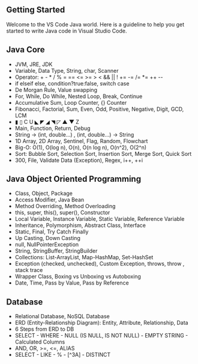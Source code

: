 ## Getting Started

Welcome to the VS Code Java world. Here is a guideline to help you get started to write Java code in Visual Studio Code.

## Java Core

- JVM, JRE, JDK
- Variable, Data Type, String, char, Scanner
- Operator:  + - * / % = == <= >= > < && || ! += -= /= *= ++ --
- if elseif else, condition?true:false, switch case
- De Morgan Rule, Value swapping
- For, While, Do While, Nested Loop, Break, Continue
- Accumulative Sum, Loop Counter, {} Counter
- Fibonacci, Factorial, Sum, Even, Odd, Positive, Negative, Digit, GCD, LCM
- ▮ ▯ C U ◣ ◤ ◢ ◥ ◸ ▲ ▼ Z 
- Main, Function, Return, Debug
- String -> (int, double...) , (int, double...) -> String
- 1D Array, 2D Array, Sentinel, Flag, Random, Flowchart
- Big-O: O(1), O(log n), O(n), O(n log n), O(n^2), O(2^n) 
- Sort: Bubble Sort, Selection Sort, Insertion Sort, Merge Sort, Quick Sort
- 300, File, Validate Data (Exception), Regex, i++, ++i

## Java Object Oriented Programming

- Class, Object, Package
- Access Modifier, Java Bean
- Method Overriding, Method Overloading
- this, super, this(), super(), Constructor
- Local Variable, Instance Variable, Static Variable, Reference Variable
- Inheritance, Polymorphism, Abstract Class, Interface
- Static, Final, Try Catch Finally
- Up Casting, Down Casting
- null, NullPointerException
- String, StringBuffer, StringBuilder
- Collections: List-ArrayList, Map-HashMap, Set-HashSet
- Exception (checked, unchecked), Custom Exception, throws, throw , stack trace
- Wrapper Class, Boxing vs Unboxing vs Autoboxing
- Date, Time, Pass by Value, Pass by Reference

## Database

- Relational Database, NoSQL Database
- ERD (Entity-Relationship Diagram): Entity, Attribute, Relationship, Data
- 6 Steps from ERD to DB
- SELECT - WHERE - NULL (IS NULL, IS NOT NULL) - EMPTY STRING - Calculated Columns
- AND, OR, >=, <=, ALIAS
- SELECT - LIKE - % - [^3A] - DISTINCT